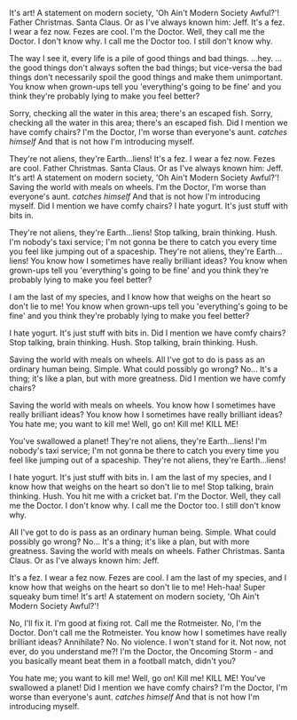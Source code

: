It's art! A statement on modern society, 'Oh Ain't Modern Society Awful?'!
Father Christmas. Santa Claus. Or as I've always known him: Jeff. It's a fez. I wear a fez now. Fezes are cool. I'm the Doctor. Well, they call me the Doctor. I don't know why. I call me the Doctor too. I still don't know why.

The way I see it, every life is a pile of good things and bad things. …hey. …the good things don't always soften the bad things; but vice-versa the bad things don't necessarily spoil the good things and make them unimportant. You know when grown-ups tell you 'everything's going to be fine' and you think they're probably lying to make you feel better?

Sorry, checking all the water in this area; there's an escaped fish.
Sorry, checking all the water in this area; there's an escaped fish. Did I mention we have comfy chairs? I'm the Doctor, I'm worse than everyone's aunt. *catches himself* And that is not how I'm introducing myself.

They're not aliens, they're Earth…liens!
It's a fez. I wear a fez now. Fezes are cool.
Father Christmas. Santa Claus. Or as I've always known him: Jeff.
It's art! A statement on modern society, 'Oh Ain't Modern Society Awful?'!
Saving the world with meals on wheels. I'm the Doctor, I'm worse than everyone's aunt. *catches himself* And that is not how I'm introducing myself. Did I mention we have comfy chairs? I hate yogurt. It's just stuff with bits in.

They're not aliens, they're Earth…liens!
Stop talking, brain thinking. Hush.
I'm nobody's taxi service; I'm not gonna be there to catch you every time you feel like jumping out of a spaceship.
They're not aliens, they're Earth…liens! You know how I sometimes have really brilliant ideas? You know when grown-ups tell you 'everything's going to be fine' and you think they're probably lying to make you feel better?

I am the last of my species, and I know how that weighs on the heart so don't lie to me! You know when grown-ups tell you 'everything's going to be fine' and you think they're probably lying to make you feel better?

I hate yogurt. It's just stuff with bits in. Did I mention we have comfy chairs? Stop talking, brain thinking. Hush. Stop talking, brain thinking. Hush.

Saving the world with meals on wheels. All I've got to do is pass as an ordinary human being. Simple. What could possibly go wrong? No… It's a thing; it's like a plan, but with more greatness. Did I mention we have comfy chairs?

Saving the world with meals on wheels. You know how I sometimes have really brilliant ideas? You know how I sometimes have really brilliant ideas? You hate me; you want to kill me! Well, go on! Kill me! KILL ME!

You've swallowed a planet! They're not aliens, they're Earth…liens! I'm nobody's taxi service; I'm not gonna be there to catch you every time you feel like jumping out of a spaceship. They're not aliens, they're Earth…liens!

I hate yogurt. It's just stuff with bits in. I am the last of my species, and I know how that weighs on the heart so don't lie to me! Stop talking, brain thinking. Hush. You hit me with a cricket bat. I'm the Doctor. Well, they call me the Doctor. I don't know why. I call me the Doctor too. I still don't know why.

All I've got to do is pass as an ordinary human being. Simple. What could possibly go wrong? No… It's a thing; it's like a plan, but with more greatness. Saving the world with meals on wheels. Father Christmas. Santa Claus. Or as I've always known him: Jeff.

It's a fez. I wear a fez now. Fezes are cool. I am the last of my species, and I know how that weighs on the heart so don't lie to me! Heh-haa! Super squeaky bum time! It's art! A statement on modern society, 'Oh Ain't Modern Society Awful?'!

No, I'll fix it. I'm good at fixing rot. Call me the Rotmeister. No, I'm the Doctor. Don't call me the Rotmeister. You know how I sometimes have really brilliant ideas? Annihilate? No. No violence. I won't stand for it. Not now, not ever, do you understand me?! I'm the Doctor, the Oncoming Storm - and you basically meant beat them in a football match, didn't you?

You hate me; you want to kill me! Well, go on! Kill me! KILL ME! You've swallowed a planet! Did I mention we have comfy chairs? I'm the Doctor, I'm worse than everyone's aunt. *catches himself* And that is not how I'm introducing myself.